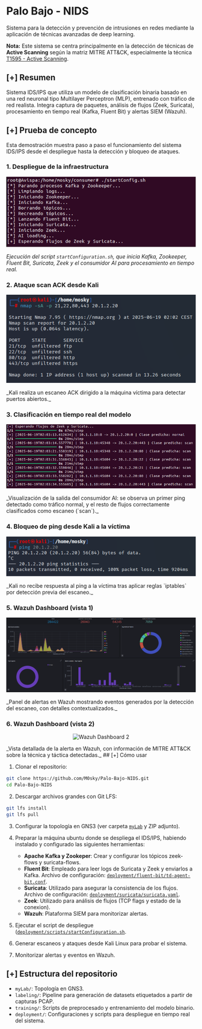 # Palo Bajo - NIDS

Sistema para la detección y prevención de intrusiones en redes mediante la aplicación de técnicas avanzadas de deep learning.

**Nota:** Este sistema se centra principalmente en la detección de técnicas de **Active Scanning** según la matriz MITRE ATT&CK, especialmente la técnica [T1595 - Active Scanning](https://attack.mitre.org/techniques/T1595/).

## [+] Resumen

Sistema IDS/IPS que utiliza un modelo de clasificación binaria basado en una red neuronal tipo Multilayer Perceptron (MLP), entrenado con tráfico de red realista. Integra captura de paquetes, análisis de flujos (Zeek, Suricata), procesamiento en tiempo real (Kafka, Fluent Bit) y alertas SIEM (Wazuh).

## [+] Prueba de concepto

Esta demostración muestra paso a paso el funcionamiento del sistema IDS/IPS desde el despliegue hasta la detección y bloqueo de ataques.

### 1. Despliegue de la infraestructura

<p align="center">
  <img src="./images/iniciarServicios.PNG" alt="Inicio de servicios" />
</p>
<p style="text-align: left; margin-top: 0; margin-bottom: 1em;">
  <em>Ejecución del script <code>startConfiguration.sh</code>, que inicia Kafka, Zookeeper, Fluent Bit, Suricata, Zeek y el consumidor AI para procesamiento en tiempo real.</em>
</p>

### 2. Ataque scan ACK desde Kali

<p align="center">
  <img src="./images/scanACK.PNG" alt="Escaneo ACK desde Kali" />
</p>
_Kali realiza un escaneo ACK dirigido a la máquina víctima para detectar puertos abiertos._

### 3. Clasificación en tiempo real del modelo

<p align="center">
  <img src="./images/clasificacion.PNG" alt="Clasificación en tiempo real" />
</p>
_Visualización de la salida del consumidor AI: se observa un primer ping detectado como tráfico normal, y el resto de flujos correctamente clasificados como escaneo (`scan`)._

### 4. Bloqueo de ping desde Kali a la víctima

<p align="center">
  <img src="./images/noPing.PNG" alt="Ping bloqueado" />
</p>
_Kali no recibe respuesta al ping a la víctima tras aplicar reglas `iptables` por detección previa del escaneo._

### 5. Wazuh Dashboard (vista 1)

<p align="center">
  <img src="./images/wazuhDashboard1.PNG" alt="Wazuh Dashboard 1" />
</p>
_Panel de alertas en Wazuh mostrando eventos generados por la detección del escaneo, con detalles contextualizados._

### 6. Wazuh Dashboard (vista 2)

<p align="center">
  <img src="./images/6_wazuh_alert_2.png" alt="Wazuh Dashboard 2" />
</p>
_Vista detallada de la alerta en Wazuh, con información de MITRE ATT&CK sobre la técnica y táctica detectadas._
## [+] Cómo usar

1. Clonar el repositorio:

```bash
git clone https://github.com/M0sky/Palo-Bajo-NIDS.git
cd Palo-Bajo-NIDS
```

2. Descargar archivos grandes con Git LFS:

```bash
git lfs install
git lfs pull
```

3. Configurar la topología en GNS3 (ver carpeta [`myLab`](./myLab/) y ZIP adjunto).
4. Preparar la máquina ubuntu donde se despliega el IDS/IPS, habiendo instalado y configurado las siguientes herramientas:
    - **Apache Kafka y Zookeper**: Crear y configurar los tópicos zeek-flows y suricata-flows.
    - **Fluent Bit**: Empleado para leer logs de Suricata y Zeek y enviarlos a Kafka. Archivo de configuración: [`deployment/fluent-bit/td-agent-bit.conf`](./deployment/fluent-bit/td-agent-bit.conf).
    - **Suricata**: Utilizado para asegurar la consistencia de los flujos. Archivo de configuración: [`deployment/suricata/suricata.yaml`](./deployment/suricata/suricata.yaml).
    - **Zeek**: Utilizado para análisis de flujos (TCP flags y estado de la conexion).
    - **Wazuh**: Plataforma SIEM para monitorizar alertas.

5. Ejecutar el script de despliegue ([`deployment/scripts/startConfiguration.sh`](./deployment/scripts/startConfiguration.sh).
6. Generar escaneos y ataques desde Kali Linux para probar el sistema.
7. Monitorizar alertas y eventos en Wazuh.

## [+] Estructura del repositorio

- `myLab/`: Topología en GNS3.
- `labeling/`: Pipeline para generación de datasets etiquetados a partir de capturas PCAP.
- `training/`: Scripts de preprocesado y entrenamiento del modelo binario.
- `deployment/`: Configuraciones y scripts para despliegue en tiempo real del sistema.
